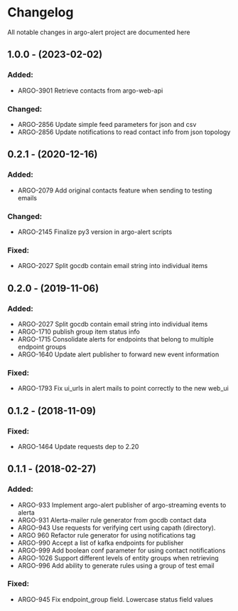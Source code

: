 # Changelog

All notable changes in argo-alert project are documented here

## 1.0.0 - (2023-02-02)

### Added:
- ARGO-3901 Retrieve contacts from argo-web-api

### Changed:
- ARGO-2856 Update simple feed parameters for json and csv
- ARGO-2856 Update notifications to read contact info from json topology


## 0.2.1 - (2020-12-16)

### Added:
- ARGO-2079 Add original contacts feature when sending to testing emails

### Changed:
- ARGO-2145 Finalize py3 version in argo-alert scripts

### Fixed:
- ARGO-2027 Split gocdb contain email string into individual items


## 0.2.0 - (2019-11-06)

### Added:
- ARGO-2027 Split gocdb contain email string into individual items
- ARGO-1710 publish group item status info
- ARGO-1715 Consolidate alerts for endpoints that belong to multiple endpoint groups
- ARGO-1640 Update alert publisher to forward new event information

### Fixed:
- ARGO-1793 Fix ui_urls in alert mails to point correctly to the new web_ui


## 0.1.2 - (2018-11-09)

### Fixed:
- ARGO-1464 Update requests dep to 2.20


## 0.1.1 - (2018-02-27) 

### Added:
- ARGO-933 Implement argo-alert publisher of argo-streaming events to alerta
- ARGO-931 Alerta-mailer rule generator from gocdb contact data
- ARGO-943 Use requests for verifying cert using capath (directory).
- ARGO 960 Refactor rule generator for using notifications tag
- ARGO-990 Accept a list of kafka endpoints for publisher
- ARGO-999 Add boolean conf parameter for using contact notifications
- ARGO-1026 Support different levels of entity groups when retrieving
- ARGO-996 Add ability to generate rules using a group of test email

### Fixed:
- ARGO-945 Fix endpoint_group field. Lowercase status field values
